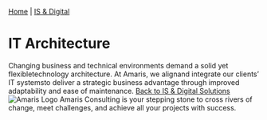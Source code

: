 [Home](https://amaris.com) | [IS & Digital](https://amaris.com/business-line/is-and-digital/)
# IT Architecture
Changing business and technical environments demand a solid yet flexibletechnology architecture. At Amaris, we alignand integrate our clients’ IT systemsto deliver a strategic business advantage through improved adaptability and ease of maintenance.
[Back to IS & Digital Solutions](https://amaris.com/business-line/is-and-digital/)
![Amaris Logo](https://amaris.com/wp-content/themes/amaris/dist/images/amaris-logo-pink.svg)
Amaris Consulting is your stepping stone to cross rivers of change, meet challenges, and achieve all your projects with success.
